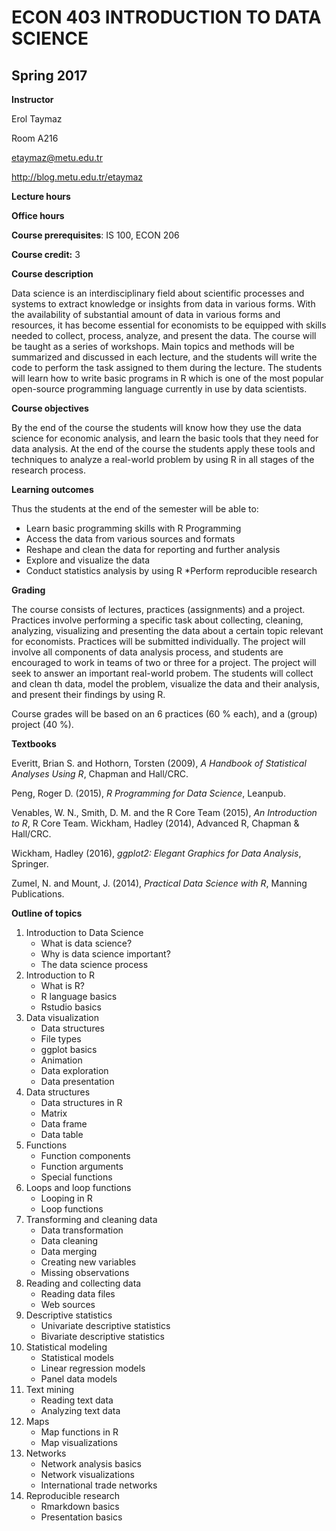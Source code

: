 # ECON 403   INTRODUCTION TO DATA SCIENCE
## Spring 2017


__Instructor__

Erol Taymaz

Room A216

etaymaz@metu.edu.tr

http://blog.metu.edu.tr/etaymaz

__Lecture hours__

__Office hours__

__Course prerequisites__: IS 100, ECON 206

__Course credit:__ 3

__Course description__

Data science is an interdisciplinary field about scientific processes and systems to extract knowledge or insights from data in various forms. With the availability of substantial amount of data in various forms and resources, it has become essential for economists to be equipped with skills needed to collect, process, analyze, and present the data. The course will be taught as a series of workshops. Main topics and methods will be summarized and discussed in each lecture, and the students will write the code to perform the task assigned to them during the lecture. The students will learn how to write basic programs in R which is one of the most popular open-source programming language currently in use by data scientists. 

__Course objectives__

By the end of the course the students will know how they use the data science for economic analysis, and learn the basic tools that they need for data analysis. At the end of the course the students apply these tools and techniques to analyze a real-world problem by using R in all stages of the research process. 

__Learning outcomes__

Thus the students at the end of the semester will be able to:
* Learn basic programming skills with R Programming
* Access the data from various sources and formats
* Reshape and clean the data for reporting and further analysis
* Explore and visualize the data
* Conduct statistics analysis by using R
 *Perform reproducible research

__Grading__

The course consists of lectures, practices (assignments) and a project. Practices involve performing a specific task about collecting, cleaning, analyzing, visualizing and presenting the data about a certain topic relevant for economists. Practices will be submitted individually. The project will involve all components of data analysis process, and students are encouraged to work in teams of two or three for a project. The project will seek to answer an important real-world probem. The students will collect and clean th data, model the problem, visualize the data and their analysis, and present their findings by using R. 

Course grades will be based on an 6 practices (60 % each), and a (group) project (40 %).

__Textbooks__

Everitt, Brian S.  and Hothorn, Torsten (2009), _A Handbook of Statistical Analyses Using R_, Chapman and Hall/CRC.

Peng, Roger D. (2015), _R Programming for Data Science_, Leanpub.

Venables, W. N., Smith, D. M. and the R Core Team (2015), _An Introduction to R_, R Core Team.
Wickham, Hadley (2014), Advanced R, Chapman & Hall/CRC.

Wickham, Hadley (2016), _ggplot2: Elegant Graphics for Data Analysis_, Springer.

Zumel, N. and Mount, J. (2014), _Practical Data Science with R_, Manning Publications.

__Outline of topics__

1. Introduction to Data Science
    * What is data science?
    * Why is data science important?
    * The data science process
2. Introduction to R
    * What is R?
    * R language basics
    * Rstudio basics
3. Data visualization
    * Data structures
    * File types
    * ggplot basics
    * Animation
    * Data exploration
    * Data presentation
4. Data structures
    * Data structures in R
    * Matrix
    * Data frame
    * Data table
5. Functions
    * Function components
    * Function arguments
    * Special functions
6. Loops and loop functions
    * Looping in R
    * Loop functions
7. Transforming and cleaning data
    * Data transformation
    * Data cleaning
    * Data merging
    * Creating new variables
    * Missing observations
8. Reading and collecting data
    * Reading data files
    * Web sources
9. Descriptive statistics
    * Univariate descriptive statistics
    * Bivariate descriptive statistics
10. Statistical modeling
    * Statistical models
    * Linear regression models
    * Panel data models
11. Text mining
    * Reading text data
    * Analyzing text data
12. Maps
    * Map functions in R
    * Map visualizations
13. Networks
    * Network analysis basics
    * Network visualizations
    * International trade networks
14. Reproducible research
    * Rmarkdown basics
    * Presentation basics
